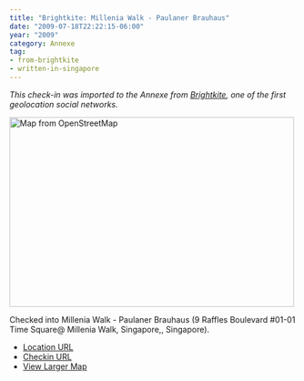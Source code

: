 ```yaml
---
title: "Brightkite: Millenia Walk - Paulaner Brauhaus"
date: "2009-07-18T22:22:15-06:00"
year: "2009"
category: Annexe
tag:
- from-brightkite
- written-in-singapore
---
```

<p style="font-style:italic">This check-in was imported to the Annexe from <a href="https://rubenerd.com/tag/from-brightkite/" title="View all posts imported from Brightkite">Brightkite</a>, one of the first geolocation social networks.</p> 

<p><img src="https://rubenerd.com/files/museum/openstreetmap-milleniawalk@2x.png" style="width:500px; height:333px;" alt="Map from OpenStreetMap" /></p>

Checked into Millenia Walk - Paulaner Brauhaus (9 Raffles Boulevard #01-01 Time Square@ Millenia Walk, Singapore,, Singapore).

* [Location URL](http://brightkite.com/places/bd6fad10741b11de9d79003048c0801e)
* [Checkin URL](http://brightkite.com/objects/bd80f908741b11de9d79003048c0801e)
* [View Larger Map](http://www.openstreetmap.org/#map=18/1.29274/103.85935)

